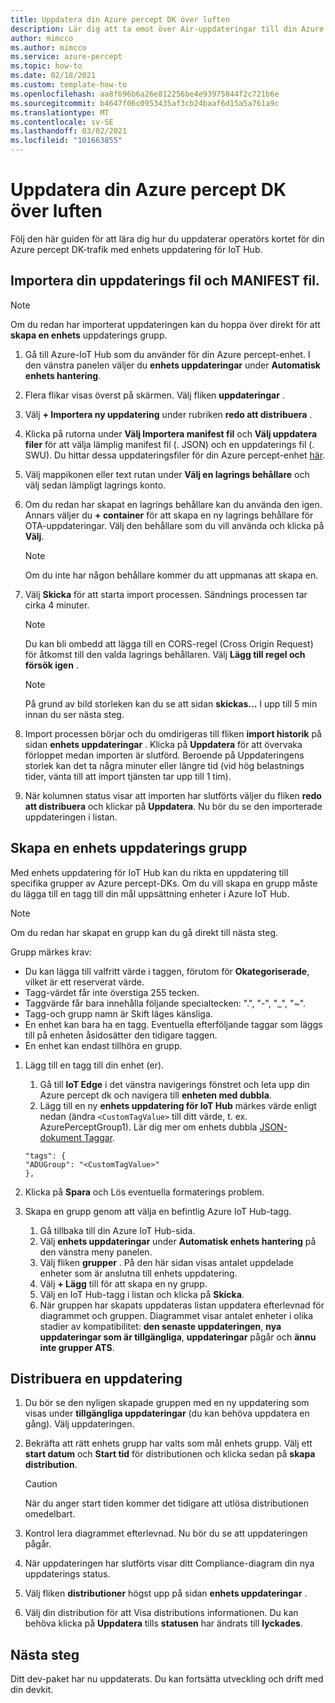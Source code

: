```yaml
---
title: Uppdatera din Azure percept DK över luften
description: Lär dig att ta emot över Air-uppdateringar till din Azure percept DK
author: mimcco
ms.author: mimcco
ms.service: azure-percept
ms.topic: how-to
ms.date: 02/18/2021
ms.custom: template-how-to
ms.openlocfilehash: aa8f696b6a26e812256be4e93975844f2c721b6e
ms.sourcegitcommit: b4647f06c0953435af3cb24baaf6d15a5a761a9c
ms.translationtype: MT
ms.contentlocale: sv-SE
ms.lasthandoff: 03/02/2021
ms.locfileid: "101663855"
---
```

# <a name="update-your-azure-percept-dk-over-the-air"></a>Uppdatera din Azure percept DK över luften

Följ den här guiden för att lära dig hur du uppdaterar operatörs kortet för din Azure percept DK-trafik med enhets uppdatering för IoT Hub.

## <a name="import-your-update-file-and-manifest-file"></a>Importera din uppdaterings fil och MANIFEST fil.

> [!NOTE]
> Om du redan har importerat uppdateringen kan du hoppa över direkt för att **skapa en enhets** uppdaterings grupp.

1. Gå till Azure-IoT Hub som du använder för din Azure percept-enhet. I den vänstra panelen väljer du **enhets uppdateringar** under **Automatisk enhets hantering**.
 
1. Flera flikar visas överst på skärmen. Välj fliken **uppdateringar** .
 
1. Välj **+ Importera ny uppdatering** under rubriken **redo att distribuera** .
 
1. Klicka på rutorna under **Välj Importera manifest fil** och **Välj uppdatera filer** för att välja lämplig manifest fil (. JSON) och en uppdaterings fil (. SWU). Du hittar dessa uppdateringsfiler för din Azure percept-enhet [här](https://go.microsoft.com/fwlink/?linkid=2155625).
 
1. Välj mappikonen eller text rutan under **Välj en lagrings behållare** och välj sedan lämpligt lagrings konto.
 
1. Om du redan har skapat en lagrings behållare kan du använda den igen. Annars väljer du **+ container** för att skapa en ny lagrings behållare för OTA-uppdateringar. Välj den behållare som du vill använda och klicka på **Välj**.
 
    >[!Note]
    >Om du inte har någon behållare kommer du att uppmanas att skapa en.
 
1. Välj **Skicka** för att starta import processen. Sändnings processen tar cirka 4 minuter.
 
    >[!Note]
    >Du kan bli ombedd att lägga till en CORS-regel (Cross Origin Request) för åtkomst till den valda lagrings behållaren. Välj **Lägg till regel och försök igen** .
 
    >[!Note]
    >På grund av bild storleken kan du se att sidan **skickas...** I upp till 5 min innan du ser nästa steg.
    
1. Import processen börjar och du omdirigeras till fliken **import historik** på sidan **enhets uppdateringar** . Klicka på **Uppdatera** för att övervaka förloppet medan importen är slutförd. Beroende på Uppdateringens storlek kan det ta några minuter eller längre tid (vid hög belastnings tider, vänta till att import tjänsten tar upp till 1 tim).

1. När kolumnen status visar att importen har slutförts väljer du fliken **redo att distribuera** och klickar på **Uppdatera**. Nu bör du se den importerade uppdateringen i listan.
 
## <a name="create-a-device-update-group"></a>Skapa en enhets uppdaterings grupp
Med enhets uppdatering för IoT Hub kan du rikta en uppdatering till specifika grupper av Azure percept-DKs. Om du vill skapa en grupp måste du lägga till en tagg till din mål uppsättning enheter i Azure IoT Hub.

> [!NOTE]
> Om du redan har skapat en grupp kan du gå direkt till nästa steg.

Grupp märkes krav:
- Du kan lägga till valfritt värde i taggen, förutom för **Okategoriserade**, vilket är ett reserverat värde.
- Tagg-värdet får inte överstiga 255 tecken.
- Taggvärde får bara innehålla följande specialtecken: ".", "-", "_", "~".
- Tagg-och grupp namn är Skift läges känsliga.
- En enhet kan bara ha en tagg. Eventuella efterföljande taggar som läggs till på enheten åsidosätter den tidigare taggen.
- En enhet kan endast tillhöra en grupp.

1. Lägg till en tagg till din enhet (er).
    1. Gå till **IoT Edge** i det vänstra navigerings fönstret och leta upp din Azure percept dk och navigera till **enheten med dubbla**.
    1. Lägg till en ny **enhets uppdatering för IoT Hub** märkes värde enligt nedan (ändra ```<CustomTagValue>``` till ditt värde, t. ex. AzurePerceptGroup1). Lär dig mer om enhets dubbla [JSON-dokument Taggar](https://docs.microsoft.com/azure/iot-hub/iot-hub-devguide-device-twins#device-twins).

    ```
    "tags": {
    "ADUGroup": "<CustomTagValue>"
    },
    ```

 
1. Klicka på **Spara** och Lös eventuella formaterings problem.
 
1. Skapa en grupp genom att välja en befintlig Azure IoT Hub-tagg.
    1. Gå tillbaka till din Azure IoT Hub-sida.
    1. Välj **enhets uppdateringar** under **Automatisk enhets hantering** på den vänstra meny panelen.
    1. Välj fliken **grupper** . På den här sidan visas antalet uppdelade enheter som är anslutna till enhets uppdatering.
    1. Välj **+ Lägg** till för att skapa en ny grupp.
    1. Välj en IoT Hub-tagg i listan och klicka på **Skicka**.
    1. När gruppen har skapats uppdateras listan uppdatera efterlevnad för diagrammet och gruppen. Diagrammet visar antalet enheter i olika stadier av kompatibilitet: **den senaste uppdateringen**, **nya uppdateringar som är tillgängliga**, **uppdateringar** pågår och **ännu inte grupper ATS**.
 

## <a name="deploy-an-update"></a>Distribuera en uppdatering
1. Du bör se den nyligen skapade gruppen med en ny uppdatering som visas under **tillgängliga uppdateringar** (du kan behöva uppdatera en gång). Välj uppdateringen.
 
1. Bekräfta att rätt enhets grupp har valts som mål enhets grupp. Välj ett **start datum** och **Start tid** för distributionen och klicka sedan på **skapa distribution**. 

    >[!CAUTION]
    >När du anger start tiden kommer det tidigare att utlösa distributionen omedelbart.
 
1. Kontrol lera diagrammet efterlevnad. Nu bör du se att uppdateringen pågår.
 
1. När uppdateringen har slutförts visar ditt Compliance-diagram din nya uppdaterings status.
 
1. Välj fliken **distributioner** högst upp på sidan **enhets uppdateringar** .
 
1. Välj din distribution för att Visa distributions informationen. Du kan behöva klicka på **Uppdatera** tills **statusen** har ändrats till **lyckades**.

## <a name="next-steps"></a>Nästa steg

Ditt dev-paket har nu uppdaterats. Du kan fortsätta utveckling och drift med din devkit.